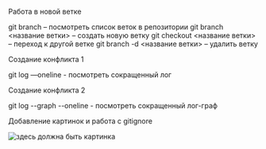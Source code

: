 Работа в новой ветке

git branch – посмотреть список веток в репозитории
git branch <название ветки> – создать новую ветку
git checkout <название ветки> – переход к другой ветке
git branch -d <название ветки> – удалить ветку

Создание конфликта 1

git log —oneline - посмотреть сокращенный лог

Создание конфликта 2

git log --graph --oneline - посмотреть сокращенный лог-граф

Добавление картинок и работа с gitignore

![здесь должна быть картинка](git.jpg)
